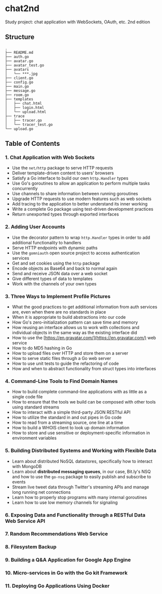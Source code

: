 # chat2nd
Study project: chat application with WebSockets, OAuth, etc. 2nd edition

## Structure
```
.
├── README.md
├── auth.go
├── avatar.go
├── avatar_test.go
├── avatars
│   └── ***.jpg
├── client.go
├── config.go
├── main.go
├── message.go
├── room.go
├── templates
│   ├── chat.html
│   ├── login.html
│   └── upload.html
├── trace
│   ├── tracer.go
│   └── tracer_test.go
└── upload.go
```

## Table of Contents

### 1. Chat Application with Web Sockets
- Use the `net/http` package to serve HTTP requests
- Deliver template-driven content to users' browsers
- Satisfy a Go interface to build our own `http.Handler` types
- Use Go's goroutines to allow an application to perform multiple tasks concurrently
- Use channels to share information between running goroutines
- Upgrade HTTP requests to use modern features such as web sockets
- Add tracing to the application to better understand its inner working
- Write a complete Go package using test-driven development practices
- Return unexported types through exported interfaces

### 2. Adding User Accounts
- Use the decorator pattern to wrap `http.Handler` types in order to add additional functionality to handlers
- Serve HTTP endpoints with dynamic paths
- Use the `gomniauth` open source project to access authentication services
- Get and set cookies using the `http` package
- Encode objects as Base64 and back to normal again
- Send and receive JSON data over a web socket
- Give different types of data to templates
- Work with the channels of your own types

### 3. Three Ways to Implement Profile Pictures
- What the good practices to get additional information from auth services are, even when there are no standards in place
- When it is appropriate to build abstractions into our code
- How Go's zero-initialization pattern can save time and memory
- How reusing an interface allows us to work with collections and individual objects in the same way as the existing interface did
- How to use the [https://en.gravatar.com/](https://en.gravatar.com/) web service
- How to do MD5 hashing in Go
- How to upload files over HTTP and store them on a server
- How to serve static files through a Go web server
- How to use unit tests to guide the refactoring of code
- How and when to abstract functionality from struct types into interfaces

### 4. Command-Line Tools to Find Domain Names
- How to build complete command-line applications with as little as a single code file
- How to ensure that the tools we build can be composed with other tools using standard streams
- How to interact with a simple third-party JSON RESTful API
- How to utilize the standard in and out pipes in Go code
- How to read from a streaming source, one line at a time
- How to build a WHOIS client to look up domain information
- How to store and use sensitive or deployment-specific information in environment variables

### 5. Building Distributed Systems and Working with Flexible Data
- Learn about distributed NoSQL datastores, specifically how to interact with MongoDB
- Learn about __distributed messaging queues__, in our case, Bit.ly's NSQ and how to use the `go-nsq` package to easily publish and subscribe to events
- Stream live tweet data through Twitter's streaming APIs and manage long running net connections 
- Learn how to properly stop programs with many internal goroutines 
- Learn how to use low memory channels for signaling

### 6. Exposing Data and Functionality through a RESTful Data Web Service API

### 7. Random Recommendations Web Service

### 8. Filesystem Backup

### 9. Building a Q&A Application for Google App Engine

### 10. Micro-services in Go with the Go kit Framework

### 11. Deploying Go Applications Using Docker
